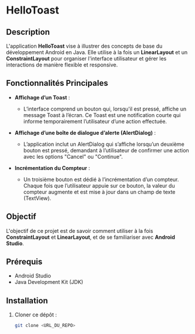 # HelloToast

## Description

L'application **HelloToast** vise à illustrer des concepts de base du développement Android en Java. Elle utilise à la fois un **LinearLayout** et un **ConstraintLayout** pour organiser l'interface utilisateur et gérer les interactions de manière flexible et responsive. 

## Fonctionnalités Principales

- **Affichage d’un Toast** : 
  - L’interface comprend un bouton qui, lorsqu'il est pressé, affiche un message Toast à l’écran. Ce Toast est une notification courte qui informe temporairement l’utilisateur d’une action effectuée.

- **Affichage d’une boîte de dialogue d’alerte (AlertDialog)** : 
  - L’application inclut un AlertDialog qui s’affiche lorsqu’un deuxième bouton est pressé, demandant à l’utilisateur de confirmer une action avec les options "Cancel" ou "Continue".

- **Incrémentation du Compteur** : 
  - Un troisième bouton est dédié à l’incrémentation d’un compteur. Chaque fois que l’utilisateur appuie sur ce bouton, la valeur du compteur augmente et est mise à jour dans un champ de texte (TextView).

## Objectif

L'objectif de ce projet est de savoir comment utiliser à la fois **ConstraintLayout** et **LinearLayout**, et de se familiariser avec **Android Studio**.

## Prérequis

- Android Studio
- Java Development Kit (JDK)

## Installation

1. Cloner ce dépôt :
   ```bash
   git clone <URL_DU_REPO>
